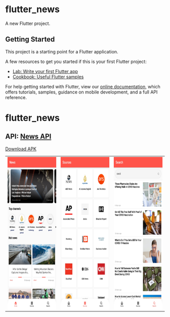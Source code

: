 # flutter_news

A new Flutter project.

## Getting Started

This project is a starting point for a Flutter application.

A few resources to get you started if this is your first Flutter project:

- [Lab: Write your first Flutter app](https://flutter.dev/docs/get-started/codelab)
- [Cookbook: Useful Flutter samples](https://flutter.dev/docs/cookbook)

For help getting started with Flutter, view our
[online documentation](https://flutter.dev/docs), which offers tutorials,
samples, guidance on mobile development, and a full API reference.
# flutter_news
## API: [News API](https://newsapi.org/)
[Download APK](https://github.com/rozakia-ch/flutter-movie/raw/main/apk/app-release.apk)

<table>
   <tr>
       <td><img src="apk/Screenshot_1.jpg" width=270 height=480></td>
       <td><img src="apk/Screenshot_2.jpg" width=270 height=480></td>
       <td><img src="apk/Screenshot_3.jpg" width=270 height=480></td>
     </tr>
 </table>
